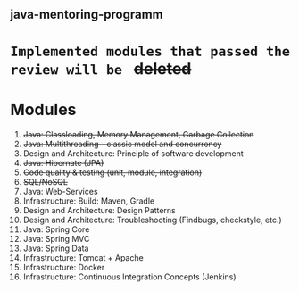 ## java-mentoring-programm
# `Implemented modules that passed the review will be ` ~~deleted~~
  # **Modules**
1. ~~Java: Classloading, Memory Management, Garbage Collection~~
2. ~~Java: Multithreading - classic model and concurrency~~
3. ~~Design and Architecture: Principle of software development~~
4. ~~Java: Hibernate (JPA)~~
5. ~~Code quality & testing (unit, module, integration)~~
6. ~~SQL/NoSQL~~
7. Java: Web-Services
8. Infrastructure: Build: Maven, Gradle
9. Design and Architecture: Design Patterns
10. Design and Architecture: Troubleshooting (Findbugs, checkstyle, etc.)
11. Java: Spring Core
12. Java: Spring MVC
13. Java: Spring Data
14. Infrastructure: Tomcat + Apache
15. Infrastructure: Docker
16. Infrastructure: Continuous Integration Concepts (Jenkins)
